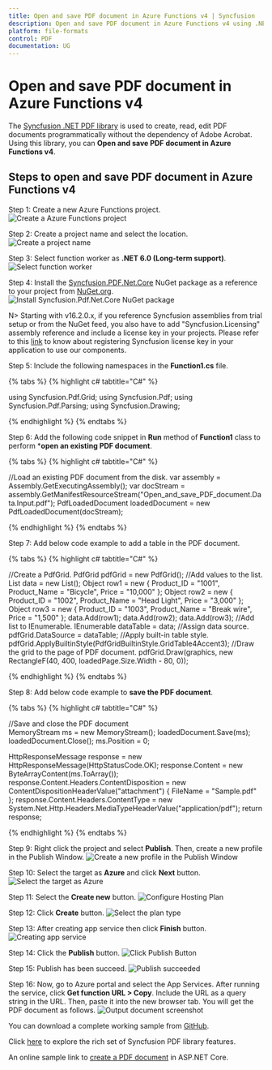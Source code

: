 ```yaml
---
title: Open and save PDF document in Azure Functions v4 | Syncfusion
description: Open and save PDF document in Azure Functions v4 using .NET PDF library without the dependency of Adobe Acrobat. 
platform: file-formats
control: PDF
documentation: UG
---
```


# Open and save PDF document in Azure Functions v4

The [Syncfusion .NET PDF library](https://www.syncfusion.com/document-processing/pdf-framework/net) is used to create, read, edit PDF documents programmatically without the dependency of Adobe Acrobat. Using this library, you can **Open and save PDF document in Azure Functions v4**.

## Steps to open and save PDF document in Azure Functions v4

Step 1: Create a new Azure Functions project.
![Create a Azure Functions project](Azure_Images/Azure_functions_v1/Project_creation.png) 

Step 2: Create a project name and select the location.
![Create a project name](Azure_Images/Azure_functions_v1/Project_configuration.png)

Step 3: Select function worker as **.NET 6.0 (Long-term support)**. 
![Select function worker](Azure_Images/Azure_functions_v4/Additional_info.png)

Step 4: Install the [Syncfusion.PDF.Net.Core](https://www.nuget.org/packages/Syncfusion.Pdf.Net.Core/) NuGet package as a reference to your project from [NuGet.org](https://www.nuget.org/).
![Install Syncfusion.Pdf.Net.Core NuGet package](Azure_Images/Azure_functions_v1/NuGet_package.png)

N> Starting with v16.2.0.x, if you reference Syncfusion assemblies from trial setup or from the NuGet feed, you also have to add "Syncfusion.Licensing" assembly reference and include a license key in your projects. Please refer to this [link](https://help.syncfusion.com/common/essential-studio/licensing/overview) to know about registering Syncfusion license key in your application to use our components.

Step 5: Include the following namespaces in the **Function1.cs** file.   

{% tabs %}
{% highlight c# tabtitle="C#" %}

using Syncfusion.Pdf.Grid;
using Syncfusion.Pdf;
using Syncfusion.Pdf.Parsing;
using Syncfusion.Drawing;

{% endhighlight %}
{% endtabs %}

Step 6: Add the following code snippet in **Run** method of **Function1** class to perform ***open an existing PDF document**.

{% tabs %}
{% highlight c# tabtitle="C#" %}

//Load an existing PDF document from the disk.
var assembly = Assembly.GetExecutingAssembly();
var docStream = assembly.GetManifestResourceStream("Open_and_save_PDF_document.Data.Input.pdf");
PdfLoadedDocument loadedDocument = new PdfLoadedDocument(docStream);

{% endhighlight %}
{% endtabs %}

Step 7: Add below code example to add a table in the PDF document.

{% tabs %}
{% highlight c# tabtitle="C#" %}

//Create a PdfGrid.
PdfGrid pdfGrid = new PdfGrid();
//Add values to the list.
List<object> data = new List<object>();
Object row1 = new { Product_ID = "1001", Product_Name = "Bicycle", Price = "10,000" };
Object row2 = new { Product_ID = "1002", Product_Name = "Head Light", Price = "3,000" };
Object row3 = new { Product_ID = "1003", Product_Name = "Break wire", Price = "1,500" };
data.Add(row1);
data.Add(row2);
data.Add(row3);
//Add list to IEnumerable.
IEnumerable<object> dataTable = data;
//Assign data source.
pdfGrid.DataSource = dataTable;
//Apply built-in table style.
pdfGrid.ApplyBuiltinStyle(PdfGridBuiltinStyle.GridTable4Accent3);
//Draw the grid to the page of PDF document.
pdfGrid.Draw(graphics, new RectangleF(40, 400, loadedPage.Size.Width - 80, 0));

{% endhighlight %}
{% endtabs %}

Step 8: Add below code example to **save the PDF document**.

{% tabs %}
{% highlight c# tabtitle="C#" %}

//Save and close the PDF document  
MemoryStream ms = new MemoryStream();
loadedDocument.Save(ms);
loadedDocument.Close();
ms.Position = 0;

HttpResponseMessage response = new HttpResponseMessage(HttpStatusCode.OK);
response.Content = new ByteArrayContent(ms.ToArray());
response.Content.Headers.ContentDisposition = new ContentDispositionHeaderValue("attachment")
{
    FileName = "Sample.pdf"
};
response.Content.Headers.ContentType = new System.Net.Http.Headers.MediaTypeHeaderValue("application/pdf");
return response;

{% endhighlight %}
{% endtabs %}

Step 9: Right click the project and select **Publish**. Then, create a new profile in the Publish Window.
![Create a new profile in the Publish Window](Azure_Images/Azure_functions_v1/Publish_button.png)

Step 10: Select the target as **Azure** and click **Next** button.
![Select the target as Azure](Azure_Images/Azure_functions_v1/Set_Azure_target.png)

Step 11: Select the **Create new** button.
![Configure Hosting Plan](Azure_Images/Azure_functions_v1/Function_insane.png)

Step 12: Click **Create** button. 
![Select the plan type](Azure_Images/Azure_functions_v1/Hosting_sample.png)

Step 13: After creating app service then click **Finish** button. 
![Creating app service](Azure_Images/Azure_functions_v1/Finish_function.png)

Step 14: Click the **Publish** button.
![Click Publish Button](Azure_Images/Azure_functions_v1/Ready_for_publish.png)

Step 15: Publish has been succeed.
![Publish succeeded](Azure_Images/Azure_functions_v1/Published_link.png)

Step 16: Now, go to Azure portal and select the App Services. After running the service, click **Get function URL > Copy**. Include the URL as a query string in the URL. Then, paste it into the new browser tab. You will get the PDF document as follows. 
![Output document screenshot](Azure_Images/Azure_functions_v1/Output_screenshot.png)

You can download a complete working sample from [GitHub]().

Click [here](https://www.syncfusion.com/document-processing/pdf-framework/net-core) to explore the rich set of Syncfusion PDF library features.

An online sample link to [create a PDF document](https://ej2.syncfusion.com/aspnetcore/PDF/HelloWorld#/material3) in ASP.NET Core.
